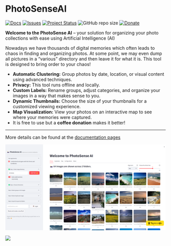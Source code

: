 # PhotoSenseAI

[![Docs](https://img.shields.io/badge/Sphinx-Docs-Green)](https://erdogant.github.io/PhotoSenseAI/)
[![Issues](https://img.shields.io/github/issues/erdogant/PhotoSenseAI.svg)](https://github.com/erdogant/PhotoSenseAI/issues)
[![Project Status](http://www.repostatus.org/badges/latest/active.svg)](http://www.repostatus.org/#active)
![GitHub repo size](https://img.shields.io/github/repo-size/erdogant/PhotoSenseAI)
[![Donate](https://img.shields.io/badge/Support%20this%20project-grey.svg?logo=github%20sponsors)](https://erdogant.github.io/PhotoSenseAI/pages/html/Documentation.html#)




**Welcome to the PhotoSense AI** – your solution for organizing your photo collections with ease using Artificial Intelligence (AI)

Nowadays we have thousands of digital memories which often leads to chaos in finding and organizing photos. At some point, we may even dump all pictures in a “various” directory and then leave it for what it is. This tool is designed to bring order to your chaos!

* **Automatic Clustering:** Group photos by date, location, or visual content using advanced techniques.
* **Privacy:** This tool runs offline and locally.
* **Custom Labels:** Rename groups, adjust categories, and organize your images in a way that makes sense to you.
* **Dynamic Thumbnails:** Choose the size of your thumbnails for a customized viewing experience.
* **Map Visualization:** View your photos on an interactive map to see where your memories were captured.
* It is free to use but a **coffee donation** makes it better!


---
More details can be found at the [documentation pages](https://erdogant.github.io/PhotoSenseAI/pages/html/index.html)

![PhotoSense Main](https://github.com/erdogant/PhotoSenseAI/blob/main/docs/figs/photosense_main.png)


<a href="https://www.buymeacoffee.com/erdogant"><img src="https://img.buymeacoffee.com/button-api/?text=Buy me a coffee&emoji=&slug=erdogant&button_colour=FFDD00&font_colour=000000&font_family=Cookie&outline_colour=000000&coffee_colour=ffffff" /></a>
